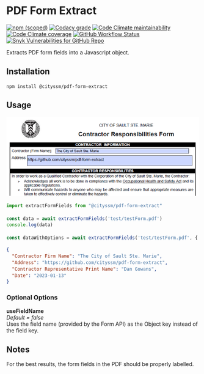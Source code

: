 # PDF Form Extract

[![npm (scoped)](https://img.shields.io/npm/v/@cityssm/pdf-form-extract)](https://www.npmjs.com/package/@cityssm/pdf-form-extract)
[![Codacy grade](https://img.shields.io/codacy/grade/233ab487462d4133aa5313fa1a61660b)](https://app.codacy.com/gh/cityssm/pdf-form-extract/dashboard)
[![Code Climate maintainability](https://img.shields.io/codeclimate/maintainability/cityssm/pdf-form-extract)](https://codeclimate.com/github/cityssm/pdf-form-extract)
[![Code Climate coverage](https://img.shields.io/codeclimate/coverage/cityssm/pdf-form-extract)](https://codeclimate.com/github/cityssm/pdf-form-extract)
[![GitHub Workflow Status](https://img.shields.io/github/actions/workflow/status/cityssm/pdf-form-extract/coverage.yml)](https://github.com/cityssm/pdf-form-extract/actions/workflows/coverage.yml)
[![Snyk Vulnerabilities for GitHub Repo](https://img.shields.io/snyk/vulnerabilities/github/cityssm/pdf-form-extract)](https://app.snyk.io/org/cityssm/project/78ebff99-06fc-4153-a2c8-ccededba162e)

Extracts PDF form fields into a Javascript object.

## Installation

    npm install @cityssm/pdf-form-extract

## Usage

![PDF Screenshot](test/testForm.png)

```javascript
import extractFormFields from "@cityssm/pdf-form-extract"

const data = await extractFormFields('test/testForm.pdf')
console.log(data)

const dataWithOptions = await extractFormFields('test/testForm.pdf', { useFieldName: true })
```

```json
{
  "Contractor Firm Name": "The City of Sault Ste. Marie",
  "Address": "https://github.com/cityssm/pdf-form-extract",
  "Contractor Representative Print Name": "Dan Gowans",
  "Date": "2023-01-13"
}
```

### Optional Options

**useFieldName**<br />
_Default = false_<br />
Uses the field name (provided by the Form API) as the Object key
instead of the field key.

## Notes

For the best results, the form fields in the PDF should be properly labelled.

